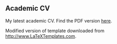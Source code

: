 ## Academic CV

My latest academic CV. Find the PDF version [here](/My_CV/cv.pdf).

Modified version of template downloaded from http://www.LaTeXTemplates.com.
